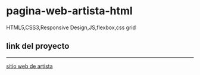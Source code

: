 # pagina-web-artista-html
HTML5,CSS3,Responsive Design,JS,flexbox,css grid



 ## link del proyecto
 ------
 
 <a href="">sitio web de artista</a>
